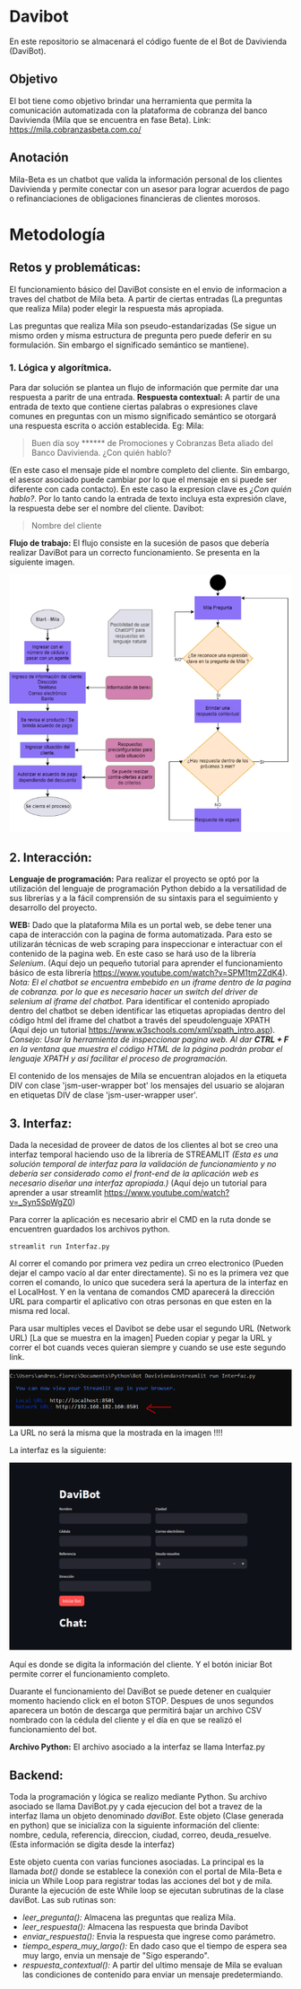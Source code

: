 # Davibot

En este repositorio se almacenará el código fuente de el Bot de Davivienda (DaviBot). 

## Objetivo
El bot tiene como objetivo brindar una herramienta que permita la comunicación automatizada con la plataforma de cobranza del banco Davivienda (Mila que se encuentra en fase Beta). Link: https://mila.cobranzasbeta.com.co/

## Anotación
Mila-Beta es un chatbot que valida la información personal de los clientes Davivienda y permite conectar con un asesor para lograr acuerdos de pago o refinanciaciones de obligaciones financieras de clientes morosos.

# Metodología 

## Retos y problemáticas:
El funcionamiento básico del DaviBot consiste en el envio de informacion a traves del chatbot de Mila beta. A partir de ciertas entradas (La preguntas que realiza Mila) poder elegir la respuesta más apropiada.

Las preguntas que realiza Mila son pseudo-estandarizadas (Se sigue un mismo orden y misma estructura de pregunta pero puede deferir en su formulación. Sin embargo el significado semántico se mantiene).
### 1.  Lógica y algorítmica.
Para dar solución se plantea un flujo de información que permite dar una respuesta a paritr de una entrada.
**Respuesta contextual:**   A partir de una entrada de texto que contiene ciertas palabras o expresiones clave comunes en preguntas con un mismo significado semántico se otorgará una respuesta escrita o acción establecida.
Eg: 
Mila:
>Buen día soy ****** de Promociones y Cobranzas Beta aliado del Banco Davivienda. ¿Con quién hablo? 

 (En este caso el mensaje pide el nombre completo del cliente. Sin embargo, el asesor asociado puede cambiar por lo que el mensaje en si puede ser diferente con cada contacto). En este caso la expresion clave es *¿Con quién hablo?*. Por lo tanto cando la entrada de texto incluya esta expresión clave, la respuesta debe ser el nombre del cliente.
Davibot:

> Nombre del cliente

**Flujo de trabajo:** El flujo consiste en la sucesión de pasos que debería realizar DaviBot para un correcto funcionamiento. Se presenta en la siguiente imagen.


![Flujo](https://github.com/andresFlorezGobravo/DaviBot/blob/main/images/Funcionamiento_bot.png)



## 2. Interacción:

**Lenguaje de programación:** Para realizar el proyecto se optó por la utilización del lenguaje de programación Python debido a la versatilidad de sus librerías y a la fácil comprensión de su sintaxis para el seguimiento y desarrollo del proyecto.

**WEB:** Dado que la plataforma Mila es un portal web, se debe tener una capa de interacción con la pagina de forma automatizada. Para esto se utilizarán técnicas de web scraping para inspeccionar e interactuar con el contenido de la pagina web. En este caso se hará uso de la librería *Selenium*.
(Aquí dejo un pequeño tutorial para aprender el funcionamiento básico de esta librería https://www.youtube.com/watch?v=SPM1tm2ZdK4).
*Nota: El el chatbot se encuentra embebido en un iframe dentro de la pagina de cobranza. por lo que es necesario hacer un switch del driver de selenium al iframe del chatbot.*
Para identificar el contenido apropiado dentro del chatbot se deben identificar las etiquetas apropiadas dentro del código html del iframe del chatbot a través del speudolenguaje XPATH (Aquí dejo un tutorial https://www.w3schools.com/xml/xpath_intro.asp).
*Consejo: Usar la herramienta de inspeccionar pagina web. Al dar **CTRL + F** en la ventana que muestra el código HTML de la página podrán probar el lenguaje XPATH y así facilitar el proceso de programación.*

El contenido de los mensajes de Mila se encuentran alojados en la etiqueta DIV con clase 'jsm-user-wrapper bot' los mensajes del usuario se alojaran en etiquetas DIV de clase 'jsm-user-wrapper user'.

## 3. Interfaz:
Dada la necesidad de proveer de datos de los clientes al bot se creo una interfaz temporal haciendo uso de la librería de STREAMLIT *(Esta es una solución temporal de interfaz para la validación de funcionamiento y no debería ser considerado como el front-end de la aplicación web es necesario diseñar una interfaz apropiada.)* (Aquí dejo un tutorial para aprender a usar streamlit https://www.youtube.com/watch?v=_Syn5SpWgZ0)

Para correr la aplicación es necesario abrir el CMD en la ruta donde se encuentren guardados los archivos python.
```
streamlit run Interfaz.py
```

Al correr el comando por primera vez pedira un crreo electronico (Pueden dejar el campo vacío al dar enter directamente). Si no es la primera vez que corren el comando, lo unico que sucedera será la apertura de la interfaz en el LocalHost. Y en la ventana de comandos CMD aparecerá la dirección URL para compartir el aplicativo con otras personas en que esten en la misma red local.

Para usar multiples veces el Davibot se debe usar el segundo URL (Network URL) [La que se muestra en la imagen] Pueden copiar y pegar la URL y correr el bot cuands veces quieran siempre y cuando se use este segundo link.

![CMD](https://github.com/andresFlorezGobravo/DaviBot/blob/main/images/cmd.PNG)
La URL no será la misma que la mostrada en la imagen !!!!

La interfaz es la siguiente:

![Interfaz](https://github.com/andresFlorezGobravo/DaviBot/blob/main/images/interfaz.png)

Aquí es donde se digita la información del cliente. Y el botón iniciar Bot permite correr el funcionamiento completo.


Duarante el funcionamiento del DaviBot se puede detener en cualquier momento haciendo click en el boton STOP. Despues de unos segundos aparecera un botón de descarga que permitirá bajar un archivo CSV nombrado con la cédula del cliente y el día en que se realizó el funcionamiento del bot.


**Archivo Python:** El archivo asociado a la interfaz se llama Interfaz.py



## Backend:

Toda la programación y lógica se realizo mediante Python. Su archivo asociado se llama DaviBot.py y cada ejecucion del bot a travez de la interfaz llama un objeto denominado *daviBot*.
Este objeto (Clase generada en python) que se inicializa con la siguiente información del cliente: nombre, cedula, referencia, direccion, ciudad, correo, deuda_resuelve. (Esta información se digita desde la interfaz)

Este objeto cuenta con varias funciones asociadas. La principal es la llamada *bot()* donde se establece la conexión con el portal de Mila-Beta e inicia un While Loop para registrar todas las acciones del bot y de mila.
Durante la ejecución de este While loop se ejecutan subrutinas de la clase daviBot. Las sub rutinas son:
- *leer_pregunta():* Almacena las preguntas que realiza Mila.
- *leer_respuesta():* Almacena las respuesta que brinda Davibot
- *enviar_respuesta():* Envia la respuesta que ingrese como parámetro.
- *tiempo_espera_muy_largo():* En dado caso que el tiempo de espera sea muy largo, envia un mensaje de "Sigo esperando".
- *respuesta_contextual():* A partir del ultimo mensaje de Mila se evaluan las condiciones de contenido para enviar un mensaje predetermiando.
